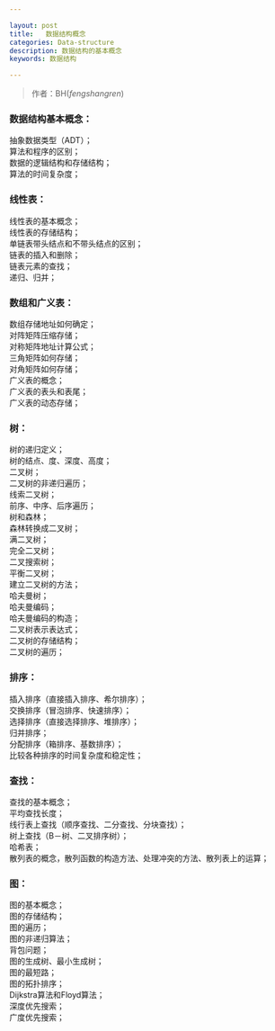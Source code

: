 ```yaml
---

layout: post
title:   数据结构概念
categories: Data-structure
description: 数据结构的基本概念
keywords: 数据结构

---
```

> 作者：BH(*fengshangren*)

### 数据结构基本概念：
抽象数据类型（ADT）；  
算法和程序的区别；  
数据的逻辑结构和存储结构；  
算法的时间复杂度；  

### 线性表：
线性表的基本概念；  
线性表的存储结构；  
单链表带头结点和不带头结点的区别；  
链表的插入和删除；  
链表元素的查找；  
递归、归并；   

### 数组和广义表：
数组存储地址如何确定；  
对阵矩阵压缩存储；  
对称矩阵地址计算公式；  
三角矩阵如何存储；  
对角矩阵如何存储；  
广义表的概念；  
广义表的表头和表尾；  
广义表的动态存储；  

### 树：
树的递归定义；  
树的结点、度、深度、高度；  
二叉树；  
二叉树的非递归遍历；  
线索二叉树；  
前序、中序、后序遍历；  
树和森林；  
森林转换成二叉树；  
满二叉树；  
完全二叉树；  
二叉搜索树；  
平衡二叉树；  
建立二叉树的方法；  
哈夫曼树；  
哈夫曼编码；  
哈夫曼编码的构造；  
二叉树表示表达式；  
二叉树的存储结构；  
二叉树的遍历；  

### 排序：
插入排序（直接插入排序、希尔排序）；  
交换排序（冒泡排序、快速排序）；  
选择排序（直接选择排序、堆排序）；  
归并排序；  
分配排序（箱排序、基数排序）；  
比较各种排序的时间复杂度和稳定性；  

### 查找：
查找的基本概念；  
平均查找长度；  
线行表上查找（顺序查找、二分查找、分块查找）；  
树上查找（B－树、二叉排序树）；  
哈希表；  
散列表的概念，散列函数的构造方法、处理冲突的方法、散列表上的运算；  

### 图：
图的基本概念；  
图的存储结构；  
图的遍历；  
图的非递归算法；  
背包问题；  
图的生成树、最小生成树；  
图的最短路；  
图的拓扑排序；  
Dijkstra算法和Floyd算法；  
深度优先搜索；  
广度优先搜索；  





